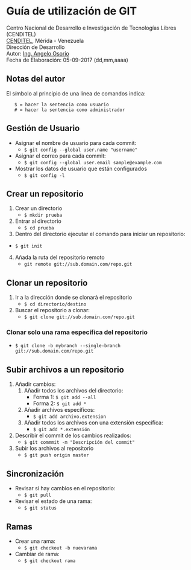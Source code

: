 # Guía de utilización de GIT
Centro Nacional de Desarrollo e Investigación de Tecnologías Libres (CENDITEL) <br>
[CENDITEL](https://www.cenditel.gob.ve/), Mérida - Venezuela<br>
Dirección de Desarrollo<br>
Autor: [Ing. Angelo Osorio](https://twitter.com/Engel_PAIN)<br>
Fecha de Elaboración: 05-09-2017 (dd,mm,aaaa)

## Notas del autor
El símbolo al principio de una línea de comandos indica:
```
   $ = hacer la sentencia como usuario
   # = hacer la sentencia como administrador
```



## Gestión de Usuario
* Asignar el nombre de usuario para cada commit:
   * `$ git config --global user.name "username"`
* Asignar el correo para cada commit:
   * `$ git config --global user.email sample@example.com`
* Mostrar los datos de usuario que están configurados
   * `$ git config -l`



## Crear un repositorio
1. Crear un directorio
   * `$ mkdir prueba`
2. Entrar al directorio
   * `$ cd prueba`
3. Dentro del directorio ejecutar el comando para iniciar un repositorio:
  * `$ git init`
4. Añada la ruta del repositorio remoto
   * `git remote git://sub.domain.com/repo.git`



## Clonar un repositorio
1. Ir a la dirección donde se clonará el repositorio
   * `$ cd directorio/destino`
2. Buscar el repositorio a clonar:
   * `$ git clone git://sub.domain.com/repo.git`

### Clonar solo una rama específica del repositorio
* `$ git clone -b mybranch --single-branch git://sub.domain.com/repo.git`



## Subir archivos a un repositorio
1. Añadir cambios:
   1. Añadir todos los archivos del directorio:
      * Forma 1: `$ git add --all`
      * Forma 2: `$ git add *`
   2. Añadir archivos específicos:
      * `$ git add archivo.extension`
   3. Añadir todos los archivos con una extensión específica:
      * `$ git add *.extensión`
2. Describir el commit de los cambios realizados:
   * `$ git commmit -m "Descripción del commit"`
3. Subir los archivos al repositorio
   * `$ git push origin master`



## Sincronización
* Revisar si hay cambios en el repositorio:
   * `$ git pull`
* Revisar el estado de una rama:
   * `$ git status`



## Ramas
* Crear una rama:
   * `$ git checkout -b nuevarama`
* Cambiar de rama:
   * `$ git checkout rama`